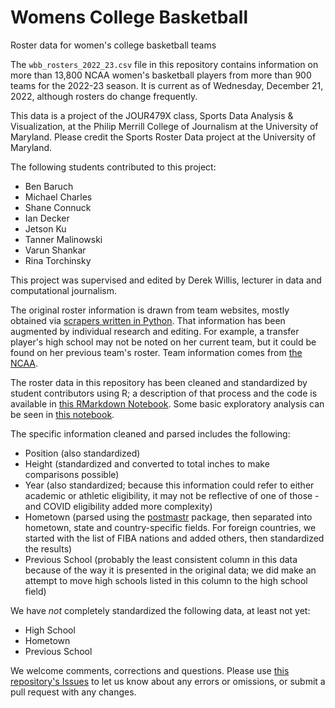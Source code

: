 # Womens College Basketball
Roster data for women's college basketball teams

The `wbb_rosters_2022_23.csv` file in this repository contains information on more than 13,800 NCAA women's basketball players from more than 900 teams for the 2022-23 season. It is current as of Wednesday, December 21, 2022, although rosters do change frequently.

This data is a project of the JOUR479X class, Sports Data Analysis & Visualization, at the Philip Merrill College of Journalism at the University of Maryland. Please credit the Sports Roster Data project at the University of Maryland.

The following students contributed to this project:

* Ben Baruch
* Michael Charles
* Shane Connuck
* Ian Decker
* Jetson Ku
* Tanner Malinowski
* Varun Shankar
* Rina Torchinsky

This project was supervised and edited by Derek Willis, lecturer in data and computational journalism.

The original roster information is drawn from team websites, mostly obtained via [scrapers written in Python](https://github.com/dwillis/wbb/blob/master/ncaa/rosters.py). That information has been augmented by individual research and editing. For example, a transfer player's high school may not be noted on her current team, but it could be found on her previous team's roster. Team information comes from [the NCAA](https://stats.ncaa.org/rankings?academic_year=2023&sport_code=WBB).

The roster data in this repository has been cleaned and standardized by student contributors using R; a description of that process and the code is available in [this RMarkdown Notebook](cleaning.Rmd). Some basic exploratory analysis can be seen in [this notebook](exploration.Rmd).

The specific information cleaned and parsed includes the following:

* Position (also standardized)
* Height (standardized and converted to total inches to make comparisons possible)
* Year (also standardized; because this information could refer to either academic or athletic eligibility, it may not be reflective of one of those - and COVID eligibility added more complexity)
* Hometown (parsed using the [postmastr](https://slu-opengis.github.io/postmastr/) package, then separated into hometown, state and country-specific fields. For foreign countries, we started with the list of FIBA nations and added others, then standardized the results)
* Previous School (probably the least consistent column in this data because of the way it is presented in the original data; we did make an attempt to move high schools listed in this column to the high school field)

We have *not* completely standardized the following data, at least not yet:

* High School
* Hometown
* Previous School

We welcome comments, corrections and questions. Please use [this repository's Issues](https://github.com/Sports-Roster-Data/womens-college-basketball/issues) to let us know about any errors or omissions, or submit a pull request with any changes.
